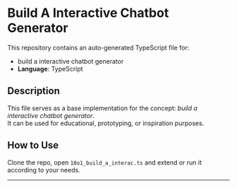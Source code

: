 # Build A Interactive Chatbot Generator

This repository contains an auto-generated TypeScript file for:

- build a interactive chatbot generator
- **Language**: TypeScript

## Description

This file serves as a base implementation for the concept: *build a interactive chatbot generator*.  
It can be used for educational, prototyping, or inspiration purposes.

## How to Use

Clone the repo, open `10o1_build_a_interac.ts` and extend or run it according to your needs.

---


